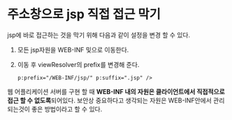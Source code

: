 # 주소창으로 jsp 직접 접근 막기

jsp에 바로 접근하는 것을 막기 위해 다음과 같이 설정을 변경 할 수 있다. 

1. 모든 jsp자원을 WEB-INF 및으로 이동한다.

2. 이동 후 viewResolver의 prefix를 변경해 준다.

    `p:prefix="/WEB-INF/jsp/" p:suffix=".jsp" />`


웹 어플리케이션 서버를 구현 할 때 **WEB-INF 내의 자원은 클라이언트에서 직접적으로 접근 할 수 없도록**되어있다. 보안상 중요하다고 생각되는 자원은 WEB-INF안에서 관리 되는것이 좋은 방법이라고 할 수 있다.